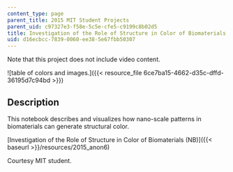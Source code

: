 ```yaml
---
content_type: page
parent_title: 2015 MIT Student Projects
parent_uid: c97327e3-f58e-5c5e-cfe5-c9199c8b02d5
title: Investigation of the Role of Structure in Color of Biomaterials
uid: d16ecbcc-7839-0060-ee38-5e67fbb50307
---
```


Note that this project does not include video content.

![table of colors and images.]({{< resource_file 6ce7ba15-4662-d35c-dffd-36195d7c94bd >}})

Description
-----------

This notebook describes and visualizes how nano-scale patterns in biomaterials can generate structural color.

[Investigation of the Role of Structure in Color of Biomaterials (NB)]({{< baseurl >}}/resources/2015_anon6)

Courtesy MIT student.